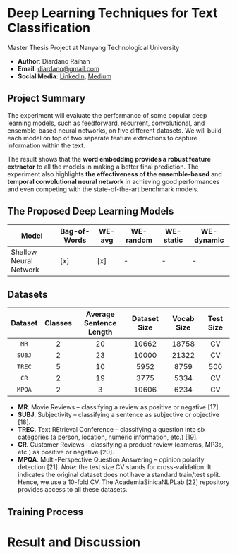 # Deep Learning Techniques for Text Classification
Master Thesis Project at Nanyang Technological University
- __Author__: Diardano Raihan 
- __Email__: diardano@gmail.com
- __Social Media__: [LinkedIn](https://www.linkedin.com/in/diardanoraihan), [Medium](https://diardano.medium.com/)

## Project Summary
The experiment will evaluate the performance of some popular deep learning models, such as feedforward, recurrent, convolutional, and ensemble-based neural networks, on five different datasets. We will build each model on top of two separate feature extractions to capture information within the text. 

The result shows that the __word embedding provides a robust feature extractor__ to all the models in making a better final prediction. The experiment also highlights __the effectiveness of the ensemble-based__ and __temporal convolutional neural network__ in achieving good performances and even competing with the state-of-the-art benchmark models.

## The Proposed Deep Learning Models
| Model | Bag-of-Words | WE-avg| WE-random | WE-static | WE-dynamic |
| --- | --- | --- | --- | --- | --- |
| Shallow Neural Network | [x] | [x] | - | - | - |


## Datasets
| Dataset | Classes | Average <br /> Sentence Length | Dataset Size | Vocab Size | Test Size | 
|:-------:|:-------:|:-------------------:|:------------:|:----------:|:---------:|
| `MR`    | 2       | 20                  | 10662        | 18758      | CV        |
| `SUBJ`  | 2       | 23                  | 10000        | 21322      | CV        |
| `TREC`  | 5       | 10                  | 5952         | 8759       | 500       |
| `CR`    | 2       | 19                  | 3775         | 5334       | CV        |
| `MPQA`  | 2       | 3                   | 10606        | 6234       | CV        |
- __MR__. Movie Reviews – classifying a review as positive or negative [17].
- __SUBJ__. Subjectivity – classifying a sentence as subjective or objective [18].
- __TREC__. Text REtrieval Conference – classifying a question into six categories (a person, location, numeric information, etc.) [19].
- __CR__. Customer Reviews – classifying a product review (cameras, MP3s, etc.) as positive or negative [20].
- __MPQA__. Multi-Perspective Question Answering – opinion polarity detection [21].
_Note_: the test size CV stands for cross-validation. It indicates the original dataset does not have a standard train/test split. Hence, we use a 10-fold CV. The AcademiaSinicaNLPLab [22] repository provides access to all these datasets.

## Training Process



# Result and Discussion







